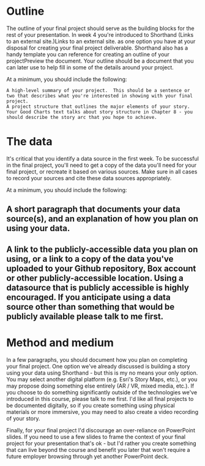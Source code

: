 # Outline

The outline of your final project should serve as the building blocks for the rest of your presentation.  In week 4 you're introduced to Shorthand (Links to an external site.)Links to an external site. as one option you have at your disposal for creating your final project deliverable.  Shorthand also has a handy template you can reference for creating an outline of your projectPreview the document.  Your outline should be a document that you can later use to help fill in some of the details around your project.  

At a minimum, you should include the following: 

    A high-level summary of your project.  This should be a sentence or two that describes what you're interested in showing with your final project.
    A project structure that outlines the major elements of your story.  Your Good Charts text talks about story structure in Chapter 8 - you should describe the story arc that you hope to achieve.  

# The data

It's critical that you identify a data source in the first week.  To be successful in the final project, you'll need to get a copy of the data you'll need for your final project, or recreate it based on various sources.  Make sure in all cases to record your sources and cite these data sources appropriately. 

At a minimum, you should include the following: 

## A short paragraph that documents your data source(s), and an explanation of how you plan on using your data. 
## A link to the publicly-accessible data you plan on using, or a link to a copy of the data you've uploaded to your Github repository, Box account or other publicly-accessible location. Using a datasource that is publicly accessible is highly encouraged.  If you anticipate using a data source other than something that would be publicly available please talk to me first. 

# Method and medium

In a few paragraphs, you should document how you plan on completing your final project.  One option we've already discussed is building a story using your data using Shorthand - but this is my no means your only option.  You may select another digital platform (e.g. Esri's Story Maps, etc.), or you may propose doing something else entirely (AR / VR, mixed media, etc.).  If you choose to do something significantly outside of the technologies we've introduced in this course, please talk to me first.  I'd like all final projects to be documented digitally, so if you create something using physical materials  or more immersive, you may need to also create a video recording of your story. 

Finally, for your final project I'd discourage an over-reliance on PowerPoint slides. If you need to use a few slides to frame the context of your final project for your presentation that's ok - but I'd rather you create something that can live beyond the course and benefit you later that won't require a future employer browsing through yet another PowerPoint deck.  
